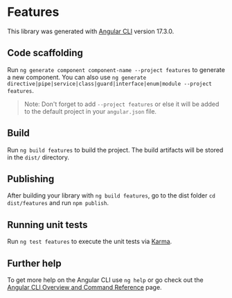 # Features

This library was generated with [Angular CLI](https://github.com/angular/angular-cli) version 17.3.0.

## Code scaffolding

Run `ng generate component component-name --project features` to generate a new component. You can also use `ng generate directive|pipe|service|class|guard|interface|enum|module --project features`.
> Note: Don't forget to add `--project features` or else it will be added to the default project in your `angular.json` file. 

## Build

Run `ng build features` to build the project. The build artifacts will be stored in the `dist/` directory.

## Publishing

After building your library with `ng build features`, go to the dist folder `cd dist/features` and run `npm publish`.

## Running unit tests

Run `ng test features` to execute the unit tests via [Karma](https://karma-runner.github.io).

## Further help

To get more help on the Angular CLI use `ng help` or go check out the [Angular CLI Overview and Command Reference](https://angular.io/cli) page.
